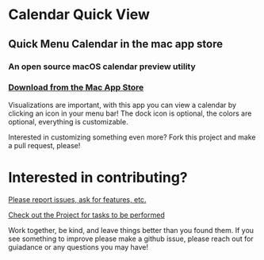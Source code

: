 # Calendar Quick View
## Quick Menu Calendar in the mac app store

### An open source macOS calendar preview utility
### [Download from the Mac App Store](https://apps.apple.com/us/app/quick-menu-calendar/id1594094974)

Visualizations are important, with this app you can view a calendar by clicking an icon in your menu bar! 
The dock icon is optional, the colors are optional, everything is customizable. 

Interested in customizing something even more? Fork this project and make a pull request, please! 



# Interested in contributing? 

[Please report issues, ask for features, etc.](https://github.com/michael94ellis/CalendarQuickView/issues/new)

[Check out the Project for tasks to be performed](https://github.com/users/michael94ellis/projects/1)

Work together, be kind, and leave things better than you found them. If you see something to improve please make a github issue, please reach out for guiadance or any questions you may have!

